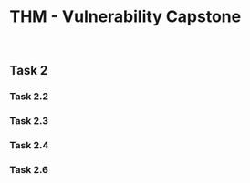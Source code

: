 # THM - Vulnerability Capstone

<br>

## Task 2

### Task 2.2

> 

### Task 2.3

> 

### Task 2.4

> 

### Task 2.6

> 

<br>

